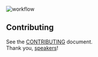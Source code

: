 ![workflow](https://raw.github.com/dev-night/talks/master/assets/img/workflow.png "/dev/night talk workflow.")

## Contributing

See the [CONTRIBUTING] document.<br/>
Thank you, [speakers]!

  [CONTRIBUTING]: CONTRIBUTING.md
  [speakers]: https://github.com/dev-night/talks/graphs/contributors
